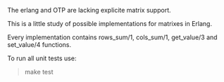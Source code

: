 The erlang and OTP are lacking explicite matrix support.

This is a little study of possible implementations for matrixes in Erlang. 

Every implementation contains rows_sum/1, cols_sum/1, get_value/3 and set_value/4 functions.

To run all unit tests use:
 
 > make test
